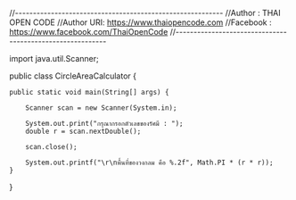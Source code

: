 //----------------------------------------------------------
//Author    : THAI OPEN CODE
//Author URI: https://www.thaiopencode.com
//Facebook  : https://www.facebook.com/ThaiOpenCode
//----------------------------------------------------------
 
import java.util.Scanner;
 
public class CircleAreaCalculator {
 
    public static void main(String[] args) {
         
        Scanner scan = new Scanner(System.in);
         
        System.out.print("กรุณากรอกตัวเลขของรัศมี : ");
        double r = scan.nextDouble();
         
        scan.close();
         
        System.out.printf("\r\nพื้นที่ของวงกลม คือ %.2f", Math.PI * (r * r));
    }
}
